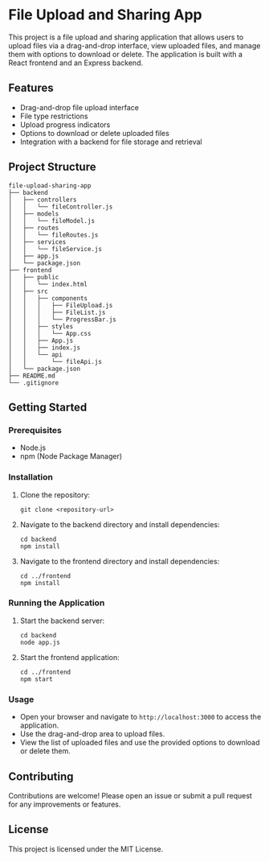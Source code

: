 # File Upload and Sharing App

This project is a file upload and sharing application that allows users to upload files via a drag-and-drop interface, view uploaded files, and manage them with options to download or delete. The application is built with a React frontend and an Express backend.

## Features

- Drag-and-drop file upload interface
- File type restrictions
- Upload progress indicators
- Options to download or delete uploaded files
- Integration with a backend for file storage and retrieval

## Project Structure

```
file-upload-sharing-app
├── backend
│   ├── controllers
│   │   └── fileController.js
│   ├── models
│   │   └── fileModel.js
│   ├── routes
│   │   └── fileRoutes.js
│   ├── services
│   │   └── fileService.js
│   ├── app.js
│   └── package.json
├── frontend
│   ├── public
│   │   └── index.html
│   ├── src
│   │   ├── components
│   │   │   ├── FileUpload.js
│   │   │   ├── FileList.js
│   │   │   └── ProgressBar.js
│   │   ├── styles
│   │   │   └── App.css
│   │   ├── App.js
│   │   ├── index.js
│   │   └── api
│   │       └── fileApi.js
│   └── package.json
├── README.md
└── .gitignore
```

## Getting Started

### Prerequisites

- Node.js
- npm (Node Package Manager)

### Installation

1. Clone the repository:
   ```
   git clone <repository-url>
   ```

2. Navigate to the backend directory and install dependencies:
   ```
   cd backend
   npm install
   ```

3. Navigate to the frontend directory and install dependencies:
   ```
   cd ../frontend
   npm install
   ```

### Running the Application

1. Start the backend server:
   ```
   cd backend
   node app.js
   ```

2. Start the frontend application:
   ```
   cd ../frontend
   npm start
   ```

### Usage

- Open your browser and navigate to `http://localhost:3000` to access the application.
- Use the drag-and-drop area to upload files.
- View the list of uploaded files and use the provided options to download or delete them.

## Contributing

Contributions are welcome! Please open an issue or submit a pull request for any improvements or features.

## License

This project is licensed under the MIT License.